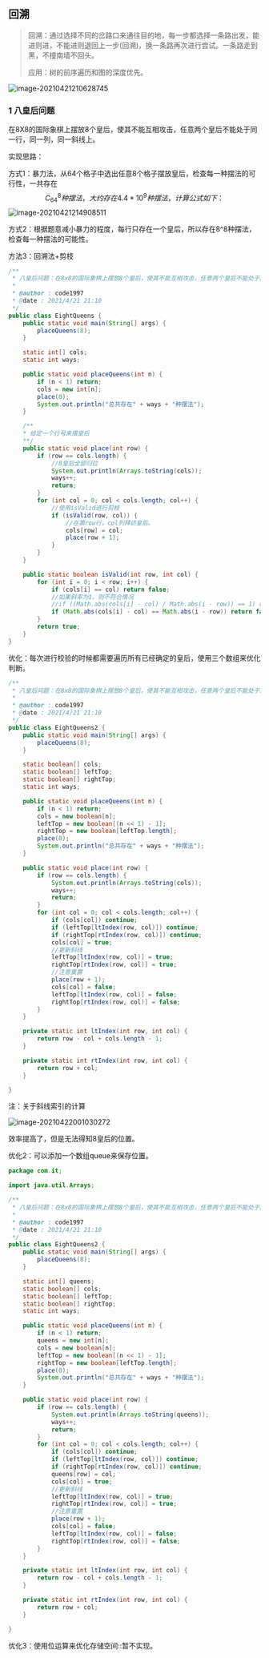 ## 回溯

> 回溯：通过选择不同的岔路口来通往目的地，每一步都选择一条路出发，能进则进，不能进则退回上一步(回溯)，换一条路再次进行尝试。一条路走到黑，不撞南墙不回头。
>
> 应用：树的前序遍历和图的深度优先。

![image-20210421210628745](https://gitee.com/code1997/blog-image/raw/master/images/image-20210421210628745.png)

### 1 八皇后问题

在8X8的国际象棋上摆放8个皇后，使其不能互相攻击，任意两个皇后不能处于同一行，同一列，同一斜线上。

实现思路：

方式1：暴力法，从64个格子中选出任意8个格子摆放皇后，检查每一种摆法的可行性，一共存在
$$
C^8_{64}种摆法，大约存在4.4*10^9种摆法，计算公式如下：
$$
![image-20210421214908511](https://gitee.com/code1997/blog-image/raw/master/images/image-20210421214908511.png)

方式2：根据题意减小暴力的程度，每行只存在一个皇后，所以存在8^8种摆法，检查每一种摆法的可能性。

方法3：回溯法+剪枝

```java
/**
 * 八皇后问题：在8x8的国际象棋上摆放8个皇后，使其不能互相攻击，任意两个皇后不能处于同一行，同一列，同一斜线上。
 *
 * @author : code1997
 * @date : 2021/4/21 21:10
 */
public class EightQueens {
    public static void main(String[] args) {
        placeQueens(8);
    }

    static int[] cols;
    static int ways;

    public static void placeQueens(int n) {
        if (n < 1) return;
        cols = new int[n];
        place(0);
        System.out.println("总共存在" + ways + "种摆法");
    }

    /**
    * 给定一个行号来摆皇后
    **/
    public static void place(int row) {
        if (row == cols.length) {
            //8皇后全部归位
            System.out.println(Arrays.toString(cols));
            ways++;
            return;
        }
        for (int col = 0; col < cols.length; col++) {
            //使用isValid进行剪枝
            if (isValid(row, col)) {
                //在第row行，col列拜访皇后。
                cols[row] = col;
                place(row + 1);
            }
        }
    }

    public static boolean isValid(int row, int col) {
        for (int i = 0; i < row; i++) {
            if (cols[i] == col) return false;
            //如果斜率为1，则不符合情况
            //if ((Math.abs(cols[i] - col) / Math.abs(i - row)) == 1) return false;
            if (Math.abs(cols[i] - col) == Math.abs(i - row)) return false;
        }
        return true;
    }
}
```

优化：每次进行校验的时候都需要遍历所有已经确定的皇后，使用三个数组来优化判断。

```java
/**
 * 八皇后问题：在8x8的国际象棋上摆放8个皇后，使其不能互相攻击，任意两个皇后不能处于同一行，同一列，同一斜线上。
 *
 * @author : code1997
 * @date : 2021/4/21 21:10
 */
public class EightQueens2 {
    public static void main(String[] args) {
        placeQueens(8);
    }

    static boolean[] cols;
    static boolean[] leftTop;
    static boolean[] rightTop;
    static int ways;

    public static void placeQueens(int n) {
        if (n < 1) return;
        cols = new boolean[n];
        leftTop = new boolean[(n << 1) - 1];
        rightTop = new boolean[leftTop.length];
        place(0);
        System.out.println("总共存在" + ways + "种摆法");
    }

    public static void place(int row) {
        if (row == cols.length) {
            System.out.println(Arrays.toString(cols));
            ways++;
            return;
        }
        for (int col = 0; col < cols.length; col++) {
            if (cols[col]) continue;
            if (leftTop[ltIndex(row, col)]) continue;
            if (rightTop[rtIndex(row, col)]) continue;
            cols[col] = true;
            //更新斜线
            leftTop[ltIndex(row, col)] = true;
            rightTop[rtIndex(row, col)] = true;
            //注意重置
            place(row + 1);
            cols[col] = false;
            leftTop[ltIndex(row, col)] = false;
            rightTop[rtIndex(row, col)] = false;
        }
    }

    private static int ltIndex(int row, int col) {
        return row - col + cols.length - 1;
    }

    private static int rtIndex(int row, int col) {
        return row + col;
    }

}
```

注：关于斜线索引的计算

![image-20210422001030272](https://gitee.com/code1997/blog-image/raw/master/images/image-20210422001030272.png)

效率提高了，但是无法得知8皇后的位置。

优化2：可以添加一个数组queue来保存位置。

```java
package com.it;

import java.util.Arrays;

/**
 * 八皇后问题：在8x8的国际象棋上摆放8个皇后，使其不能互相攻击，任意两个皇后不能处于同一行，同一列，同一斜线上。
 *
 * @author : code1997
 * @date : 2021/4/21 21:10
 */
public class EightQueens2 {
    public static void main(String[] args) {
        placeQueens(8);
    }

    static int[] queens;
    static boolean[] cols;
    static boolean[] leftTop;
    static boolean[] rightTop;
    static int ways;

    public static void placeQueens(int n) {
        if (n < 1) return;
        queens = new int[n];
        cols = new boolean[n];
        leftTop = new boolean[(n << 1) - 1];
        rightTop = new boolean[leftTop.length];
        place(0);
        System.out.println("总共存在" + ways + "种摆法");
    }

    public static void place(int row) {
        if (row == cols.length) {
            System.out.println(Arrays.toString(queens));
            ways++;
            return;
        }
        for (int col = 0; col < cols.length; col++) {
            if (cols[col]) continue;
            if (leftTop[ltIndex(row, col)]) continue;
            if (rightTop[rtIndex(row, col)]) continue;
            queens[row] = col;
            cols[col] = true;
            //更新斜线
            leftTop[ltIndex(row, col)] = true;
            rightTop[rtIndex(row, col)] = true;
            //注意重置
            place(row + 1);
            cols[col] = false;
            leftTop[ltIndex(row, col)] = false;
            rightTop[rtIndex(row, col)] = false;
        }
    }

    private static int ltIndex(int row, int col) {
        return row - col + cols.length - 1;
    }

    private static int rtIndex(int row, int col) {
        return row + col;
    }

}
```

优化3：使用位运算来优化存储空间::暂不实现。
